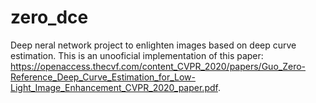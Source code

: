 # zero_dce
Deep neral network project to enlighten images based on deep curve estimation. This is an unooficial implementation of this paper: https://openaccess.thecvf.com/content_CVPR_2020/papers/Guo_Zero-Reference_Deep_Curve_Estimation_for_Low-Light_Image_Enhancement_CVPR_2020_paper.pdf.
